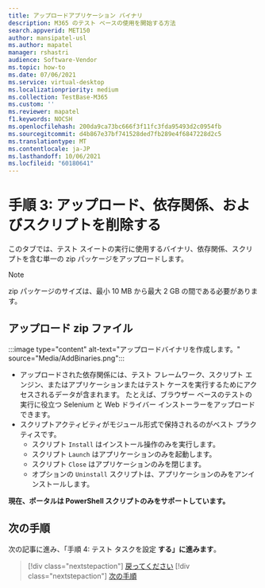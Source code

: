 ```yaml
---
title: アップロードアプリケーション バイナリ
description: M365 のテスト ベースの使用を開始する方法
search.appverid: MET150
author: mansipatel-usl
ms.author: mapatel
manager: rshastri
audience: Software-Vendor
ms.topic: how-to
ms.date: 07/06/2021
ms.service: virtual-desktop
ms.localizationpriority: medium
ms.collection: TestBase-M365
ms.custom: ''
ms.reviewer: mapatel
f1.keywords: NOCSH
ms.openlocfilehash: 200da9ca73bc666f3f11fc3fda95493d2c0954fb
ms.sourcegitcommit: d4b867e37bf741528ded7fb289e4f6847228d2c5
ms.translationtype: MT
ms.contentlocale: ja-JP
ms.lasthandoff: 10/06/2021
ms.locfileid: "60180641"
---
```

# <a name="step-3-upload-your-binaries-dependencies-and-scripts"></a>手順 3: アップロード、依存関係、およびスクリプトを削除する

このタブでは、テスト スイートの実行に使用するバイナリ、依存関係、スクリプトを含む単一の zip パッケージをアップロードします。

> [!NOTE]
> zip パッケージのサイズは、最小 10 MB から最大 2 GB の間である必要があります。

## <a name="upload-package-zip-file"></a>アップロード zip ファイル

:::image type="content" alt-text="アップロードバイナリを作成します。" source="Media/AddBinaries.png":::

  - アップロードされた依存関係には、テスト フレームワーク、スクリプト エンジン、またはアプリケーションまたはテスト ケースを実行するためにアクセスされるデータが含まれます。 たとえば、ブラウザー ベースのテストの実行に役立つ Selenium と Web ドライバー インストーラーをアップロードできます。
  - スクリプトアクティビティがモジュール形式で保持されるのがベスト プラクティスです。 
    - スクリプト `Install` はインストール操作のみを実行します。
    - スクリプト `Launch` はアプリケーションのみを起動します。
    - スクリプト `Close` はアプリケーションのみを閉じます。
    - オプションの `Uninstall` スクリプトは、アプリケーションのみをアンインストールします。

**現在、ポータルは PowerShell スクリプトのみをサポートしています。**


## <a name="next-steps"></a>次の手順 

次の記事に進み、「手順 4: テスト タスクを設定 **する」に進みます**。
> [!div class="nextstepaction"]
> [戻ってください](uploadApplication.md)
> [!div class="nextstepaction"]
> [次の手順](testtask.md)

